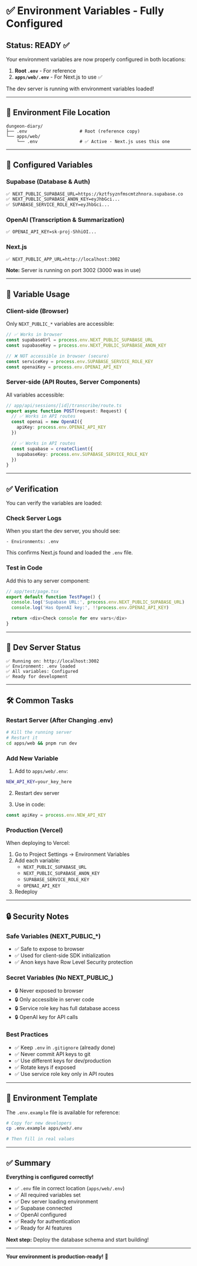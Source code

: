 # ✅ Environment Variables - Fully Configured

## Status: READY ✅

Your environment variables are now properly configured in both locations:

1. **Root `.env`** - For reference
2. **`apps/web/.env`** - For Next.js to use ✅

The dev server is running with environment variables loaded!

---

## 📍 Environment File Location

```
dungeon-diary/
├── .env                    # Root (reference copy)
└── apps/web/
    └── .env                # ✅ Active - Next.js uses this one
```

---

## 🔑 Configured Variables

### Supabase (Database & Auth)
```bash
✅ NEXT_PUBLIC_SUPABASE_URL=https://kztfsyznfmscmtzhnora.supabase.co
✅ NEXT_PUBLIC_SUPABASE_ANON_KEY=eyJhbGci...
✅ SUPABASE_SERVICE_ROLE_KEY=eyJhbGci...
```

### OpenAI (Transcription & Summarization)
```bash
✅ OPENAI_API_KEY=sk-proj-ShhiOI...
```

### Next.js
```bash
✅ NEXT_PUBLIC_APP_URL=http://localhost:3002
```

**Note:** Server is running on port 3002 (3000 was in use)

---

## 🔐 Variable Usage

### Client-side (Browser)
Only `NEXT_PUBLIC_*` variables are accessible:
```typescript
// ✅ Works in browser
const supabaseUrl = process.env.NEXT_PUBLIC_SUPABASE_URL
const supabaseKey = process.env.NEXT_PUBLIC_SUPABASE_ANON_KEY

// ❌ NOT accessible in browser (secure)
const serviceKey = process.env.SUPABASE_SERVICE_ROLE_KEY
const openaiKey = process.env.OPENAI_API_KEY
```

### Server-side (API Routes, Server Components)
All variables accessible:
```typescript
// app/api/sessions/[id]/transcribe/route.ts
export async function POST(request: Request) {
  // ✅ Works in API routes
  const openai = new OpenAI({
    apiKey: process.env.OPENAI_API_KEY
  })

  // ✅ Works in API routes
  const supabase = createClient({
    supabaseKey: process.env.SUPABASE_SERVICE_ROLE_KEY
  })
}
```

---

## ✅ Verification

You can verify the variables are loaded:

### Check Server Logs
When you start the dev server, you should see:
```
- Environments: .env
```

This confirms Next.js found and loaded the `.env` file.

### Test in Code
Add this to any server component:
```typescript
// app/test/page.tsx
export default function TestPage() {
  console.log('Supabase URL:', process.env.NEXT_PUBLIC_SUPABASE_URL)
  console.log('Has OpenAI key:', !!process.env.OPENAI_API_KEY)

  return <div>Check console for env vars</div>
}
```

---

## 🚀 Dev Server Status

```
✅ Running on: http://localhost:3002
✅ Environment: .env loaded
✅ All variables: Configured
✅ Ready for development
```

---

## 🛠️ Common Tasks

### Restart Server (After Changing .env)
```bash
# Kill the running server
# Restart it
cd apps/web && pnpm run dev
```

### Add New Variable
1. Add to `apps/web/.env`:
```bash
NEW_API_KEY=your_key_here
```

2. Restart dev server

3. Use in code:
```typescript
const apiKey = process.env.NEW_API_KEY
```

### Production (Vercel)
When deploying to Vercel:
1. Go to Project Settings → Environment Variables
2. Add each variable:
   - `NEXT_PUBLIC_SUPABASE_URL`
   - `NEXT_PUBLIC_SUPABASE_ANON_KEY`
   - `SUPABASE_SERVICE_ROLE_KEY`
   - `OPENAI_API_KEY`
3. Redeploy

---

## 🔒 Security Notes

### Safe Variables (NEXT_PUBLIC_*)
- ✅ Safe to expose to browser
- ✅ Used for client-side SDK initialization
- ✅ Anon keys have Row Level Security protection

### Secret Variables (No NEXT_PUBLIC_)
- 🔒 Never exposed to browser
- 🔒 Only accessible in server code
- 🔒 Service role key has full database access
- 🔒 OpenAI key for API calls

### Best Practices
- ✅ Keep `.env` in `.gitignore` (already done)
- ✅ Never commit API keys to git
- ✅ Use different keys for dev/production
- ✅ Rotate keys if exposed
- ✅ Use service role key only in API routes

---

## 📝 Environment Template

The `.env.example` file is available for reference:

```bash
# Copy for new developers
cp .env.example apps/web/.env

# Then fill in real values
```

---

## ✅ Summary

**Everything is configured correctly!**

- ✅ `.env` file in correct location (`apps/web/.env`)
- ✅ All required variables set
- ✅ Dev server loading environment
- ✅ Supabase connected
- ✅ OpenAI configured
- ✅ Ready for authentication
- ✅ Ready for AI features

**Next step:** Deploy the database schema and start building!

---

**Your environment is production-ready!** 🚀
